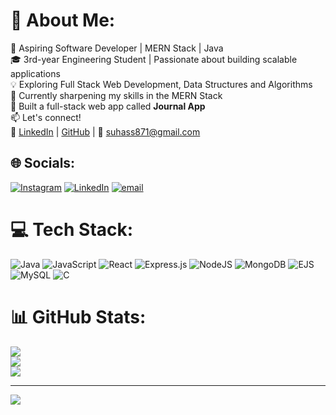 # 💫 About Me:
🚀 Aspiring Software Developer | MERN Stack | Java  <br>🎓 3rd-year Engineering Student | Passionate about building scalable applications  <br>💡 Exploring Full Stack Web Development, Data Structures  and Algorithms  <br>🌱 Currently sharpening my skills in the MERN Stack  <br>🔨 Built a full-stack web app called **Journal App**  <br>📫 Let's connect!  <br>🔗 [LinkedIn](https://www.linkedin.com/in/suhas-suresha-babu) | [GitHub](https://github.com/SUHAS-SURESHA-BABU) | 📧 suhass871@gmail.com<br>


## 🌐 Socials:
[![Instagram](https://img.shields.io/badge/Instagram-%23E4405F.svg?logo=Instagram&logoColor=white)](https://instagram.com/iamsuhass) [![LinkedIn](https://img.shields.io/badge/LinkedIn-%230077B5.svg?logo=linkedin&logoColor=white)](https://linkedin.com/in/www.linkedin.com/in/suhas-sureshababu) [![email](https://img.shields.io/badge/Email-D14836?logo=gmail&logoColor=white)](mailto:suhass871@gmail.com) 

# 💻 Tech Stack:
![Java](https://img.shields.io/badge/java-%23ED8B00.svg?style=for-the-badge&logo=openjdk&logoColor=white) ![JavaScript](https://img.shields.io/badge/javascript-%23323330.svg?style=for-the-badge&logo=javascript&logoColor=%23F7DF1E) ![React](https://img.shields.io/badge/react-%2320232a.svg?style=for-the-badge&logo=react&logoColor=%2361DAFB) ![Express.js](https://img.shields.io/badge/express.js-%23404d59.svg?style=for-the-badge&logo=express&logoColor=%2361DAFB) ![NodeJS](https://img.shields.io/badge/node.js-6DA55F?style=for-the-badge&logo=node.js&logoColor=white) ![MongoDB](https://img.shields.io/badge/MongoDB-%234ea94b.svg?style=for-the-badge&logo=mongodb&logoColor=white) ![EJS](https://img.shields.io/badge/ejs-%23B4CA65.svg?style=for-the-badge&logo=ejs&logoColor=black) ![MySQL](https://img.shields.io/badge/mysql-4479A1.svg?style=for-the-badge&logo=mysql&logoColor=white) ![C](https://img.shields.io/badge/c-%2300599C.svg?style=for-the-badge&logo=c&logoColor=white)
# 📊 GitHub Stats:
![](https://github-readme-stats.vercel.app/api?username=SUHAS-SURESHA-BABU&theme=vue-dark&hide_border=false&include_all_commits=false&count_private=false)<br/>
![](https://nirzak-streak-stats.vercel.app/?user=SUHAS-SURESHA-BABU&theme=vue-dark&hide_border=false)<br/>
![](https://github-readme-stats.vercel.app/api/top-langs/?username=SUHAS-SURESHA-BABU&theme=vue-dark&hide_border=false&include_all_commits=false&count_private=false&layout=compact)

---
[![](https://visitcount.itsvg.in/api?id=SUHAS-SURESHA-BABU&icon=0&color=0)](https://visitcount.itsvg.in)

<!-- Proudly created with GPRM ( https://gprm.itsvg.in ) -->
